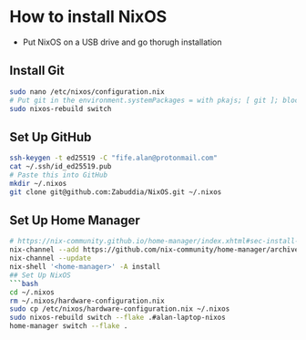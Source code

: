 # How to install NixOS
- Put NixOS on a USB drive and go thorugh installation
## Install Git
```bash
sudo nano /etc/nixos/configuration.nix
# Put git in the environment.systemPackages = with pkajs; [ git ]; block
sudo nixos-rebuild switch
```
## Set Up GitHub
```bash
ssh-keygen -t ed25519 -C "fife.alan@protonmail.com"
cat ~/.ssh/id_ed25519.pub 
# Paste this into GitHub
mkdir ~/.nixos
git clone git@github.com:Zabuddia/NixOS.git ~/.nixos
```
## Set Up Home Manager
```bash
# https://nix-community.github.io/home-manager/index.xhtml#sec-install-standalone
nix-channel --add https://github.com/nix-community/home-manager/archive/release-24.11.tar.gz home-manager
nix-channel --update
nix-shell '<home-manager>' -A install
## Set Up NixOS
```bash
cd ~/.nixos
rm ~/.nixos/hardware-configuration.nix
sudo cp /etc/nixos/hardware-configuration.nix ~/.nixos
sudo nixos-rebuild switch --flake .#alan-laptop-nixos
home-manager switch --flake .
```
